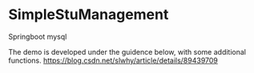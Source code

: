 # SimpleStuManagement
Springboot mysql 

The demo is developed under the guidence below, with some additional functions.
https://blog.csdn.net/slwhy/article/details/89439709
